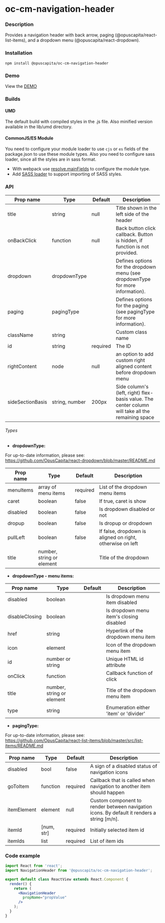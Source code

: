 # oc-cm-navigation-header

### Description
Provides a navigation header with back arrow, paging (@opuscapita/react-list-items),
and a dropdown menu (@opuscapita/react-dropdown).

### Installation
```
npm install @opuscapita/oc-cm-navigation-header
```

### Demo
View the [DEMO](https://opuscapita.github.io/oc-cm-navigation-header)

### Builds
#### UMD
The default build with compiled styles in the .js file. Also minified version available in the lib/umd directory.
#### CommonJS/ES Module
You need to configure your module loader to use `cjs` or `es` fields of the package.json to use these module types.
Also you need to configure sass loader, since all the styles are in sass format.
* With webpack use [resolve.mainFields](https://webpack.js.org/configuration/resolve/#resolve-mainfields) to configure the module type.
* Add [SASS loader](https://github.com/webpack-contrib/sass-loader) to support importing of SASS styles.

### API

| Prop name           | Type          | Default  | Description                                |
| ------------------- | ------------- | -------- | ------------------------------------------ |
| title               | string        | null     | Title shown in the left side of the header |
| onBackClick         | function      | null     | Back button click callback. Button is hidden, if function is not provided. |
| dropdown            | dropdownType  |          | Defines options for the dropdown menu (see dropdownType for more information). |
| paging              | pagingType    |          | Defines options for the paging (see pagingType for more information). |
| className           | string        |          | Custom class name |
| id                  | string        | required | The ID |
| rightContent  | node          | null     | an option to add custom right aligned content before dropdown menu |
| sideSectionBasis         | string, number   | 200px      | Side column's (left, right) flex-basis value. The center column will take all the remaining space |

###### Types

- __dropdownType:__ 

For up-to-date information, please see: https://github.com/OpusCapita/react-dropdown/blob/master/README.md

| Prop name                | Type              | Default  | Description                                |
| ------------------------ | ----------------- | -------- | ------------------------------------------ |
| menuItems                | array of menu items | required                               | List of the dropdown menu items          |
| caret                    | boolean           | false                                    | If true, caret is show                   |
| disabled                 | boolean           | false                                    | Is dropdown disabled or not              |
| dropup                   | boolean           | false                                    | Is dropup or dropdown                    |
| pullLeft                 | boolean           | false                                    | If false, dropdown is aligned on right, otherwise on left |
| title                    | number, string or element | <Icon type="indicator" name="more" width={32} height={32} /> | Title of the dropdown |

- __dropdownType - menu items:__ 

| Prop name                | Type              | Default                                  | Description                              |
| ------------------------ | ----------------- | ---------------------------------------- | ---------------------------------------- |
| disabled                 | boolean           |                                          | Is dropdown menu item disabled           |
| disableClosing           | boolean           |                                          | Is dropdown menu item's closing disabled |
| href                     | string            |                                          | Hyperlink of the dropdown menu item      |
| icon                     | element           |                                          | Icon of the dropdown menu item           |
| id                       | number or string  |                                          | Unique HTML id attribute                 |
| onClick                  | function          |                                          | Callback function of click               |
| title                    | number, string or element |                                  | Title of the dropdown menu item          |
| type                     | string            |                                          | Enumeration either 'item' or 'divider'   |

- __pagingType:__

For up-to-date information, please see: https://github.com/OpusCapita/react-list-items/blob/master/src/list-items/README.md

| Prop name                | Type       | Default   | Description                              |
| ------------------------ | ---------- | --------- | ---------------------------------------- |
| disabled                 | bool       | false     | A sign of a disabled status of navigation icons
| goToItem                 | function   | required  | Callback that is called when navigation to another item should happen
| itemElement              | element    | null      | Custom component to render between navigation icons. By default it renders a string [m/n].
| itemId                   | [num, str] | required  | Initially selected item id
| itemIds                  | list       | required  | List of item ids

### Code example
```jsx
import React from 'react';
import NavigationHeader from '@opuscapita/oc-cm-navigation-header';

export default class ReactView extends React.Component {
  render() {
    return (
      <NavigationHeader
        propName="propValue"
      />
    );
  }
}
```